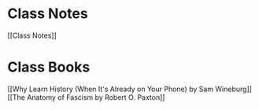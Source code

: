 # Class Notes
[[Class Notes]]
# Class Books
[[Why Learn History (When It's Already on Your Phone) by Sam Wineburg]]
[[The Anatomy of Fascism by Robert O. Paxton]]